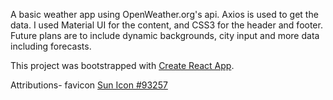 A basic weather app using OpenWeather.org's api. Axios is used to get the data. I used 
Material UI for the content, and CSS3 for the header and footer. Future plans are to include
dynamic backgrounds, city input and more data including forecasts.

This project was bootstrapped with [Create React App](https://github.com/facebook/create-react-app).

Attributions-
favicon <a href="https://icon-library.net/icon/sun-icon-9.html">Sun Icon #93257</a>